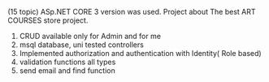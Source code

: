 (15 topic)
ASp.NET CORE 3 version was used. Project about The best ART COURSES store project. 

1) CRUD available only for Admin and for me
2) msql database, uni tested controllers
3)  Implemented authorization and authentication with Identity( Role based)
4) validation functions all types
5) send email and find function 



